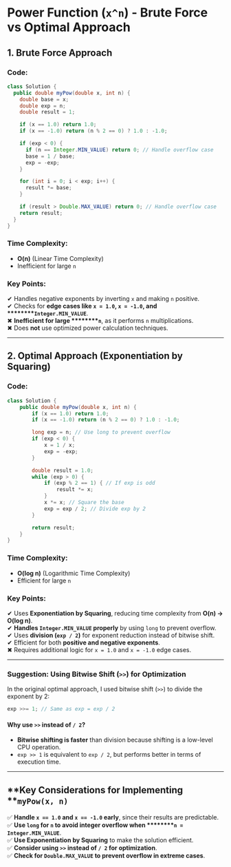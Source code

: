 # Power Function (`x^n`) - Brute Force vs Optimal Approach

## **1. Brute Force Approach**

### **Code:**

```java
class Solution {
  public double myPow(double x, int n) {
    double base = x;
    double exp = n;
    double result = 1;

    if (x == 1.0) return 1.0;
    if (x == -1.0) return (n % 2 == 0) ? 1.0 : -1.0;

    if (exp < 0) {
      if (n == Integer.MIN_VALUE) return 0; // Handle overflow case
      base = 1 / base;
      exp = -exp;
    }

    for (int i = 0; i < exp; i++) {
      result *= base;
    }

    if (result > Double.MAX_VALUE) return 0; // Handle overflow case
    return result;
  }
}
```

### **Time Complexity:**

- **O(n)** (Linear Time Complexity)
- Inefficient for large `n`

### **Key Points:**

✔ Handles negative exponents by inverting `x` and making `n` positive.\
✔ Checks for **edge cases like ********`x = 1.0`********, ********`x = -1.0`********, and \*\*\*\*****`Integer.MIN_VALUE`**.\
✖ **Inefficient for large \*\*\*\*****`n`**, as it performs `n` multiplications.\
✖ Does **not** use optimized power calculation techniques.

---

## **2. Optimal Approach (Exponentiation by Squaring)**

### **Code:**

```java
class Solution {
    public double myPow(double x, int n) {
        if (x == 1.0) return 1.0;
        if (x == -1.0) return (n % 2 == 0) ? 1.0 : -1.0;

        long exp = n; // Use long to prevent overflow
        if (exp < 0) {
            x = 1 / x;
            exp = -exp;
        }

        double result = 1.0;
        while (exp > 0) {
            if (exp % 2 == 1) { // If exp is odd
                result *= x;
            }
            x *= x; // Square the base
            exp = exp / 2; // Divide exp by 2
        }

        return result;
    }
}
```

### **Time Complexity:**

- **O(log n)** (Logarithmic Time Complexity)
- Efficient for large `n`

### **Key Points:**

✔ Uses **Exponentiation by Squaring**, reducing time complexity from **O(n) → O(log n)**.\
✔ **Handles ********`Integer.MIN_VALUE`******** properly** by using `long` to prevent overflow.\
✔ Uses **division (********`exp / 2`********)** for exponent reduction instead of bitwise shift.\
✔ Efficient for both **positive and negative exponents**.\
✖ Requires additional logic for `x = 1.0` and `x = -1.0` edge cases.

---

### **Suggestion: Using Bitwise Shift (********`>>`********) for Optimization**

In the original optimal approach, I used bitwise shift (`>>`) to divide the exponent by 2:

```java
exp >>= 1; // Same as exp = exp / 2
```

#### **Why use ********`>>`******** instead of ********`/ 2`********?**

- **Bitwise shifting is faster** than division because shifting is a low-level CPU operation.
- `exp >> 1` is equivalent to `exp / 2`, but performs better in terms of execution time.

---

## \*\*Key Considerations for Implementing \*\***`myPow(x, n)`**

✅ **Handle ********`x == 1.0`******** and ********`x == -1.0`******** early**, since their results are predictable.\
✅ **Use ********`long`******** for ********`n`******** to avoid integer overflow when \*\*\*\*****`n = Integer.MIN_VALUE`**.\
✅ **Use Exponentiation by Squaring** to make the solution efficient.\
✅ **Consider using ********`>>`******** instead of ********`/ 2`******** for optimization**.\
✅ **Check for ********`Double.MAX_VALUE`******** to prevent overflow in extreme cases**.

